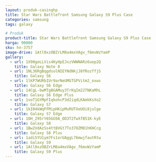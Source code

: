 ```yaml
---
layout: produk-casinghp
title: Star Wars Battlefront Samsung Galaxy S9 Plus Case
categories: samsung
tags: galaxy

# Produk
product-title: Star Wars Battlefront Samsung Galaxy S9 Plus Case
harga: 90000
sku: hn-3757
image-drive: 1Atl0xzOBZrLM8a4mxVAgv_f6mvWzYamP
gallery:
  - url: 1X90geLLVis4KyHpEJxzVWWNARz6uop2Q
    title: Galaxy Note 8
  - url: 1NL36RgBqgdsolNIEYNdNkjJ8fRozffjS
    title: Galaxy S6
  - url: 1lKP7WURbIUr9arNeUMGTGPVitm2_oxws
    title: Galaxy S6 Edge
  - url: 14CgL-bwMTgBGAMuy3TrKqIm22TNKaMhL
    title: Galaxy S6 Edge Plus
  - url: 1voT1GYMpFIqkohcP3d2iqdLKAmkKsXo2
    title: Galaxy S7
  - url: 1kI04kWqFFMipHKipMuRUTXeUOi8julge
    title: Galaxy S7 Edge
  - url: 1OH_295rY65GG9A_OD3T2TwXfB51K-kyE
    title: Galaxy S8
  - url: 1Bw2VdAzSs4ttBVGt7To37OZM81hKHCcg
    title: Galaxy S8 Plus
  - url: 1adi5YU1ym7Fs1orUAggL76mwjfautRtw
    title: Galaxy S9
  - url: 1Atl0xzOBZrLM8a4mxVAgv_f6mvWzYamP
    title: Galaxy S9 Plus
---
```


